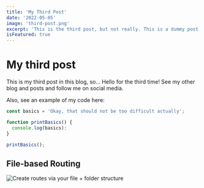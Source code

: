 ```yaml
---
title: 'My Third Post'
date: '2022-05-05'
image: 'third-post.png'
excerpt: 'This is the third post, but not really. This is a dummy post.'
isFeatured: true
---
```


# My third post

This is my third post in this blog, so... Hello for the third time!
See my other blog and posts and follow me on social media.

Also, see an example of my code here:

```js
const basics = 'Okay, that should not be too difficult actually';

function printBasics() {
  console.log(basics):
}

printBasics();
```

## File-based Routing

![Create routes via your file + folder structure](demo-image.png)
